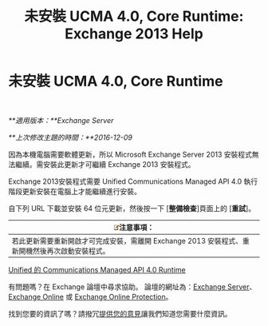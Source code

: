 ﻿---
title: '未安裝 UCMA 4.0, Core Runtime: Exchange 2013 Help'
TOCTitle: 未安裝 UCMA 4.0, Core Runtime
ms:assetid: b26b628b-116d-4f13-ab86-bac80e2a2e1f
ms:mtpsurl: https://technet.microsoft.com/zh-tw/library/ms.exch.setupreadiness.ucmaredistmsi(v=EXCHG.150)
ms:contentKeyID: 50474013
ms.date: 05/21/2018
mtps_version: v=EXCHG.150
ms.translationtype: MT
---

# 未安裝 UCMA 4.0, Core Runtime

 

_**適用版本：**Exchange Server_

_**上次修改主題的時間：**2016-12-09_

因為本機電腦需要軟體更新，所以 Microsoft Exchange Server 2013 安裝程式無法繼續。需安裝此更新才可繼續 Exchange 2013 安裝程式。

Exchange 2013安裝程式需要 Unified Communications Managed API 4.0 執行階段更新安裝在電腦上才能繼續進行安裝。

自下列 URL 下載並安裝 64 位元更新，然後按一下 \[**整備檢查**\]頁面上的 \[**重試**\]。

<table>
<thead>
<tr class="header">
<th><img src="images/Bb124558.note(EXCHG.150).gif" title="注意事項" alt="注意事項" />注意事項：</th>
</tr>
</thead>
<tbody>
<tr class="odd">
<td>若此更新需要重新開啟才可完成安裝，需離開 Exchange 2013 安裝程式、重新開機然後再次啟動安裝程式。</td>
</tr>
</tbody>
</table>


[Unified 的 Communications Managed API 4.0 Runtime](https://go.microsoft.com/fwlink/p/?linkid=258269)

有問題嗎？在 Exchange 論壇中尋求協助。 論壇的網址為：[Exchange Server](https://go.microsoft.com/fwlink/p/?linkid=60612)、 [Exchange Online](https://go.microsoft.com/fwlink/p/?linkid=267542) 或 [Exchange Online Protection](https://go.microsoft.com/fwlink/p/?linkid=285351)。

找到您要的資訊了嗎？請撥冗[提供您的意見](mailto:exsetuphelpfeedback@microsoft.com?subject=exchange%202013%20setup%20help%20feedbac)讓我們知道您需要什麼資訊。

